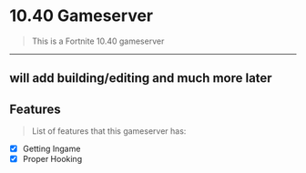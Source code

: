 # 10.40 Gameserver
> This is a Fortnite 10.40 gameserver

---

## will add building/editing and much more later


## Features
> List of features that this gameserver has:
- [X] Getting Ingame
- [X] Proper Hooking
